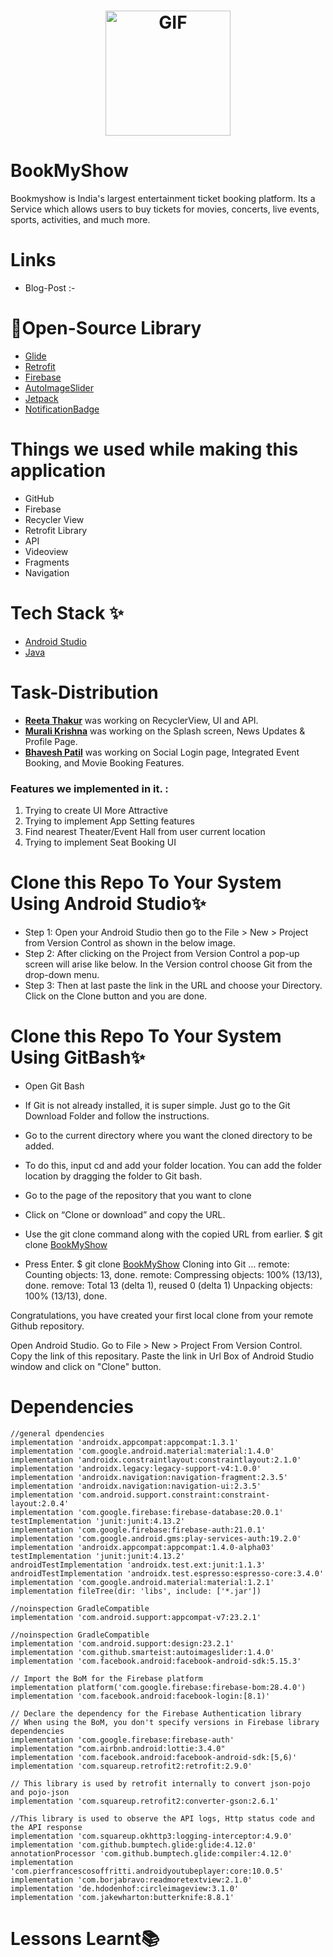 
<h1 align="center"> <img alt="GIF" src="https://github.com/bhaveshppatil/BookMyShow/blob/master/Bookmyshow/bookMyShow.png" width = 200/></h1>

# BookMyShow
Bookmyshow is India's largest entertainment ticket booking platform. Its a Service which allows users to buy tickets for movies, concerts, live events, sports, activities, and much more.

# Links 

* Blog-Post :- 

# 🔗Open-Source Library

* [Glide](https://github.com/bumptech/glide)
* [Retrofit](https://square.github.io/retrofit/)
* [Firebase](https://firebase.google.com/docs/auth)
* [AutoImageSlider](https://github.com/smarteist/Android-Image-Slider)
* [Jetpack](https://developer.android.com/jetpack)
* [NotificationBadge](https://github.com/nex3z/NotificationBadge)

# Things we used while making this application

* GitHub
* Firebase
* Recycler View
* Retrofit Library
* API
* Videoview
* Fragments
* Navigation

# Tech Stack ✨

* [Android Studio](https://developer.android.com/studio)
* [Java](https://www.java.com/en/)

# Task-Distribution 

- **[Reeta Thakur](https://github.com/ReetaThakur)** was working on RecyclerView, UI and API.
- **[Murali Krishna](https://github.com/MuraliKrishnaSundara)** was working on the Splash screen, News Updates & Profile Page.
- **[Bhavesh Patil](https://github.com/bhaveshppatil)** was working on Social Login page, Integrated Event Booking, and Movie Booking Features.

<h3 align="left">Features we implemented in it. : </h3>

1.	Trying to create UI More Attractive 
2.	Trying to implement App Setting features
3.	Find nearest Theater/Event Hall from user current location
4.	Trying to implement Seat Booking UI

# Clone this Repo To Your System Using Android Studio✨

* Step 1: Open your Android Studio then go to the File > New > Project from Version Control as shown in the below image.
* Step 2: After clicking on the Project from Version Control a pop-up screen will arise like below. In the Version control choose Git from the drop-down menu.
* Step 3: Then at last paste the link in the URL and choose your Directory. Click on the Clone button and you are done.

# Clone this Repo To Your System Using GitBash✨

* Open Git Bash

* If Git is not already installed, it is super simple. Just go to the Git Download Folder and follow the instructions.

* Go to the current directory where you want the cloned directory to be added.

* To do this, input cd and add your folder location. You can add the folder location by dragging the folder to Git bash.

* Go to the page of the repository that you want to clone

* Click on “Clone or download” and copy the URL.

* Use the git clone command along with the copied URL from earlier. $ git clone [BookMyShow](https://github.com/bhaveshppatil/BookMyShow.git)

* Press Enter. $ git clone [BookMyShow](https://github.com/bhaveshppatil/BookMyShow.git) Cloning into Git … remote: Counting objects: 13, done. remote: Compressing objects: 100% (13/13), done. remove: Total 13 (delta 1), reused 0 (delta 1) Unpacking objects: 100% (13/13), done.

Congratulations, you have created your first local clone from your remote Github repository.

Open Android Studio. Go to File > New > Project From Version Control. Copy the link of this repositary. Paste the link in Url Box of Android Studio window and click on "Clone" button.

# Dependencies 

    //general dpendencies
    implementation 'androidx.appcompat:appcompat:1.3.1'
    implementation 'com.google.android.material:material:1.4.0'
    implementation 'androidx.constraintlayout:constraintlayout:2.1.0'
    implementation 'androidx.legacy:legacy-support-v4:1.0.0'
    implementation 'androidx.navigation:navigation-fragment:2.3.5'
    implementation 'androidx.navigation:navigation-ui:2.3.5'
    implementation 'com.android.support.constraint:constraint-layout:2.0.4'
    implementation 'com.google.firebase:firebase-database:20.0.1'
    testImplementation 'junit:junit:4.13.2'
    implementation 'com.google.firebase:firebase-auth:21.0.1'
    implementation 'com.google.android.gms:play-services-auth:19.2.0'
    implementation 'androidx.appcompat:appcompat:1.4.0-alpha03'
    testImplementation 'junit:junit:4.13.2'
    androidTestImplementation 'androidx.test.ext:junit:1.1.3'
    androidTestImplementation 'androidx.test.espresso:espresso-core:3.4.0'
    implementation 'com.google.android.material:material:1.2.1'
    implementation fileTree(dir: 'libs', include: ['*.jar'])

    //noinspection GradleCompatible
    implementation 'com.android.support:appcompat-v7:23.2.1'

    //noinspection GradleCompatible
    implementation 'com.android.support:design:23.2.1'
    implementation 'com.github.smarteist:autoimageslider:1.4.0'
    implementation 'com.facebook.android:facebook-android-sdk:5.15.3'

    // Import the BoM for the Firebase platform
    implementation platform('com.google.firebase:firebase-bom:28.4.0')
    implementation 'com.facebook.android:facebook-login:[8.1)'

    // Declare the dependency for the Firebase Authentication library
    // When using the BoM, you don't specify versions in Firebase library dependencies
    implementation 'com.google.firebase:firebase-auth'
    implementation "com.airbnb.android:lottie:3.4.0"
    implementation 'com.facebook.android:facebook-android-sdk:[5,6)'
    implementation 'com.squareup.retrofit2:retrofit:2.9.0'

    // This library is used by retrofit internally to convert json-pojo and pojo-json
    implementation 'com.squareup.retrofit2:converter-gson:2.6.1'

    //This library is used to observe the API logs, Http status code and the API response
    implementation 'com.squareup.okhttp3:logging-interceptor:4.9.0'
    implementation 'com.github.bumptech.glide:glide:4.12.0'
    annotationProcessor 'com.github.bumptech.glide:compiler:4.12.0'
    implementation 'com.pierfrancescosoffritti.androidyoutubeplayer:core:10.0.5'
    implementation 'com.borjabravo:readmoretextview:2.1.0'
    implementation 'de.hdodenhof:circleimageview:3.1.0'
    implementation 'com.jakewharton:butterknife:8.8.1'

# Lessons Learnt📚
